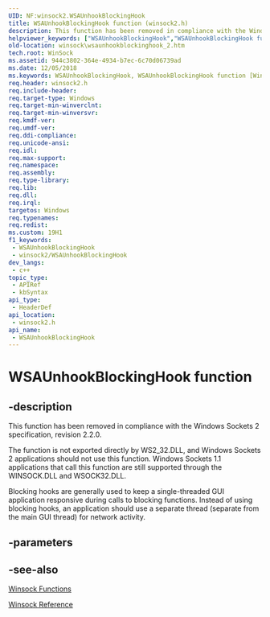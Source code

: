 ```yaml
---
UID: NF:winsock2.WSAUnhookBlockingHook
title: WSAUnhookBlockingHook function (winsock2.h)
description: This function has been removed in compliance with the Windows Sockets 2 specification, revision 2.2.0.
helpviewer_keywords: ["WSAUnhookBlockingHook","WSAUnhookBlockingHook function [Winsock]","_win32_wsaunhookblockinghook_2","winsock.wsaunhookblockinghook_2","winsock2/WSAUnhookBlockingHook"]
old-location: winsock\wsaunhookblockinghook_2.htm
tech.root: WinSock
ms.assetid: 944c3802-364e-4934-b7ec-6c70d06739ad
ms.date: 12/05/2018
ms.keywords: WSAUnhookBlockingHook, WSAUnhookBlockingHook function [Winsock], _win32_wsaunhookblockinghook_2, winsock.wsaunhookblockinghook_2, winsock2/WSAUnhookBlockingHook
req.header: winsock2.h
req.include-header: 
req.target-type: Windows
req.target-min-winverclnt: 
req.target-min-winversvr: 
req.kmdf-ver: 
req.umdf-ver: 
req.ddi-compliance: 
req.unicode-ansi: 
req.idl: 
req.max-support: 
req.namespace: 
req.assembly: 
req.type-library: 
req.lib: 
req.dll: 
req.irql: 
targetos: Windows
req.typenames: 
req.redist: 
ms.custom: 19H1
f1_keywords:
 - WSAUnhookBlockingHook
 - winsock2/WSAUnhookBlockingHook
dev_langs:
 - c++
topic_type:
 - APIRef
 - kbSyntax
api_type:
 - HeaderDef
api_location:
 - winsock2.h
api_name:
 - WSAUnhookBlockingHook
---
```


# WSAUnhookBlockingHook function


## -description

This function has been removed in compliance with the Windows Sockets 2 specification, revision 2.2.0.

The function is not exported directly by WS2_32.DLL, and Windows Sockets 2 applications should not use this function. Windows Sockets 1.1 applications that call this function are still supported through the WINSOCK.DLL and WSOCK32.DLL.

Blocking hooks are generally used to keep a single-threaded GUI application responsive during calls to blocking functions. Instead of using blocking hooks, an application should use a separate thread (separate from the main GUI thread) for network activity.

## -parameters

## -see-also

<a href="https://docs.microsoft.com/windows/desktop/WinSock/winsock-functions">Winsock Functions</a>



<a href="https://docs.microsoft.com/windows/desktop/WinSock/winsock-reference">Winsock Reference</a>

